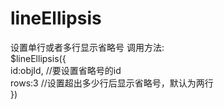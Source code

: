 # lineEllipsis
设置单行或者多行显示省略号
调用方法:<br />
$lineEllipsis({<br />
	id:objId,  //要设置省略号的id<br />
	rows:3 //设置超出多少行后显示省略号，默认为两行<br />
})
